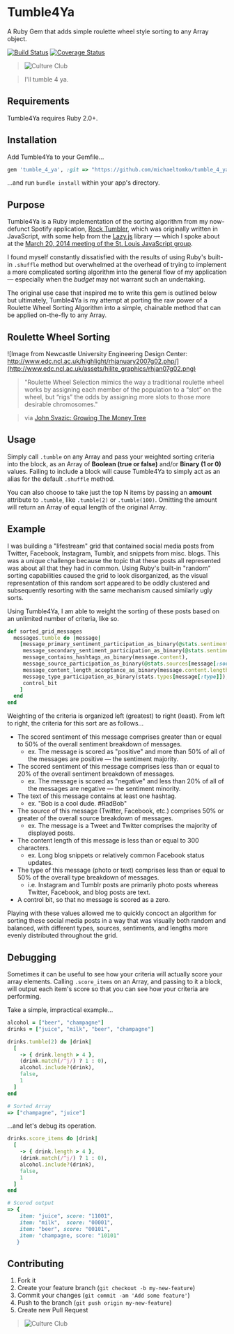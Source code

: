 Tumble4Ya
===========

A Ruby Gem that adds simple roulette wheel style sorting to any Array object.

[![Build Status](https://travis-ci.org/michaeltomko/tumble_4_ya.svg?branch=master)](https://travis-ci.org/michaeltomko/tumble_4_ya) [![Coverage Status](https://img.shields.io/coveralls/michaeltomko/tumble_4_ya.svg)](https://coveralls.io/r/michaeltomko/tumble_4_ya)

> ![Culture Club](http://24.media.tumblr.com/tumblr_mc0t7x0FAc1r3ifxzo1_500.gif)

> I'll tumble 4 ya.

## Requirements

Tumble4Ya requires Ruby 2.0+.

## Installation

Add Tumble4Ya to your Gemfile…

```ruby
gem 'tumble_4_ya', :git => "https://github.com/michaeltomko/tumble_4_ya.git", :branch => "master" 
```

…and run `bundle install` within your app's directory.

## Purpose

Tumble4Ya is a Ruby implementation of the sorting algorithm from my now-defunct Spotify application, [Rock Tumbler](https://github.com/michaeltomko/rock-tumbler), which was originally written in JavaScript, with some help from the [Lazy.js](http://danieltao.com/lazy.js/) library — which I spoke about at the [March 20, 2014 meeting of the St. Louis JavaScript group](https://www.youtube.com/watch?v=GDOeQ2n3GzI).

I found myself constantly dissatisfied with the results of using Ruby's built-in `.shuffle` method but overwhelmed at the overhead of trying to implement a more complicated sorting algorithm into the general flow of my application — especially when the *budget* may not warrant such an undertaking.

The original use case that inspired me to write this gem is outlined below but ultimately, Tumble4Ya is my attempt at porting the raw power of a Roulette Wheel Sorting Algorithm into a simple, chainable method that can be applied on-the-fly to any Array.

## Roulette Wheel Sorting

![Image from Newcastle University Engineering Design Center: http://www.edc.ncl.ac.uk/highlight/rhjanuary2007g02.php/](http://www.edc.ncl.ac.uk/assets/hilite_graphics/rhjan07g02.png)

> "Roulette Wheel Selection mimics the way a traditional roulette wheel works by assigning each member of the population to a “slot” on the wheel, but “rigs” the odds by assigning more slots to those more desirable chromosomes."

> via [John Svazic: Growing The Money Tree](http://growingthemoneytree.com/roulette-wheel-selection/)

## Usage

Simply call `.tumble` on any Array and pass your weighted sorting criteria into the block, as an Array of **Boolean (true or false)** and/or **Binary (1 or 0)** values. Failing to include a block will cause Tumble4Ya to simply act as an alias for the default `.shuffle` method.

You can also choose to take just the top N items by passing an **amount** attribute to `.tumble`, like `.tumble(2)` or `.tumble(100)`. Omitting the amount will return an Array of equal length of the original Array.

## Example

I was building a "lifestream" grid that contained social media posts from Twitter, Facebook, Instagram, Tumblr, and snippets from misc. blogs. This was a unique challenge because the topic that these posts all represented was about all that they had in common. Using Ruby's built-in "random" sorting capabilities caused the grid to look disorganized, as the visual representation of this random sort appeared to be oddly clustered and subsequently resorting with the same mechanism caused similarly ugly sorts.

Using Tumble4Ya, I am able to weight the sorting of these posts based on an unlimited number of criteria, like so.

```ruby
def sorted_grid_messages
  messages.tumble do |message|
    [message_primary_sentiment_participation_as_binary(@stats.sentiments[message.sentiment]),
     message_secondary_sentiment_participation_as_binary(@stats.sentiments[message[:sentiment]]),
     message_contains_hashtags_as_binary(message.content),
     message_source_participation_as_binary(@stats.sources[message[:source]]),
     message_content_length_acceptance_as_binary(message.content.length),
     message_type_participation_as_binary(stats.types[message[:type]]),
     control_bit
    ]
  end
end
```

Weighting of the criteria is organized left (greatest) to right (least). From left to right, the criteria for this sort are as follows…

* The scored sentiment of this message comprises greater than or equal to 50% of the overall sentiment breakdown of messages.
  * ex. The message is scored as "positive" and more than 50% of all of the messages are positive — the sentiment majority.
* The scored sentiment of this message comprises less than or equal to 20% of the overall sentiment breakdown of messages.
  * ex. The message is scored as "negative" and less than 20% of all of the messages are negative — the sentiment minority. 
* The text of this message contains at least one hashtag.
  * ex. "Bob is a cool dude. #RadBob"
* The source of this message (Twitter, Facebook, etc.) comprises 50% or greater of the overall source breakdown of messages.
  * ex. The message is a Tweet and Twitter comprises the majority of displayed posts.
* The content length of this message is less than or equal to 300 characters.
  * ex. Long blog snippets or relatively common Facebook status updates.
* The type of this message (photo or text) comprises less than or equal to 50% of the overall type breakdown of messages.
  * i.e. Instagram and Tumblr posts are primarily photo posts whereas Twitter, Facebook, and blog posts are text. 
* A control bit, so that no message is scored as a zero.

Playing with these values allowed me to quickly concoct an algorithm for sorting these social media posts in a way that was visually both random and balanced, with different types, sources, sentiments, and lengths more evenly distributed throughout the grid.

## Debugging

Sometimes it can be useful to see how your criteria will actually score your array elements. Calling `.score_items` on an Array, and passing to it a block, will output each item's score so that you can see how your criteria are performing.

Take a simple, impractical example…

```ruby
alcohol = ["beer", "champagne"]
drinks = ["juice", "milk", "beer", "champagne"]

drinks.tumble(2) do |drink|
  [
    -> { drink.length > 4 },
    (drink.match(/^j/) ? 1 : 0),
    alcohol.include?(drink),
    false,
    1
  ]
end

# Sorted Array
=> ["champagne", "juice"]
```

…and let's debug its operation.

```ruby
drinks.score_items do |drink|
  [
    -> { drink.length > 4 },
    (drink.match(/^j/) ? 1 : 0),
    alcohol.include?(drink),
    false,
    1
  ]
end

# Scored output
=> {
    item: "juice", score: "11001",
    item: "milk",  score: "00001",
    item: "beer", score: "00101",
    item: "champagne, score: "10101"
   }
```

## Contributing

1. Fork it
2. Create your feature branch (`git checkout -b my-new-feature`)
3. Commit your changes (`git commit -am 'Add some feature'`)
4. Push to the branch (`git push origin my-new-feature`)
5. Create new Pull Request

> ![Culture Club](http://media.giphy.com/media/12ayoOAjHcjUaI/giphy.gif)

